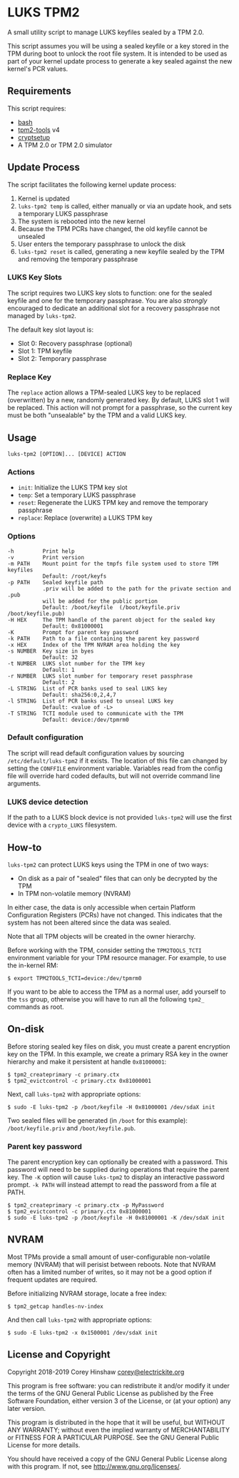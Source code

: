 LUKS TPM2
=========

A small utility script to manage LUKS keyfiles sealed by a TPM 2.0.

This script assumes you will be using a sealed keyfile or a key stored in the
TPM during boot to unlock the root file system. It is intended to be used as
part of your kernel update process to generate a key sealed against the new
kernel's PCR values.

Requirements
------------

This script requires:

  * [bash](https://www.gnu.org/software/bash/)
  * [tpm2-tools](https://github.com/tpm2-software/tpm2-tools) v4
  * [cryptsetup](https://gitlab.com/cryptsetup/cryptsetup)
  * A TPM 2.0 or TPM 2.0 simulator

Update Process
--------------

The script facilitates the following kernel update process:

  1. Kernel is updated
  2. `luks-tpm2 temp` is called, either manually or via an update hook, and sets
     a temporary LUKS passphrase
  3. The system is rebooted into the new kernel
  4. Because the TPM PCRs have changed, the old keyfile cannot be unsealed
  5. User enters the temporary passphrase to unlock the disk
  6. `luks-tpm2 reset` is called, generating a new keyfile sealed by the TPM and
     removing the temporary passphrase

### LUKS Key Slots

The script requires two LUKS key slots to function: one for the sealed keyfile
and one for the temporary passphrase. You are also *strongly* encouraged to
dedicate an additional slot for a recovery passphrase not managed by `luks-tpm2`.

The default key slot layout is:

  * Slot 0: Recovery passphrase (optional)
  * Slot 1: TPM keyfile
  * Slot 2: Temporary passphrase

### Replace Key

The `replace` action allows a TPM-sealed LUKS key to be replaced (overwritten)
by a new, randomly generated key. By default, LUKS slot 1 will be replaced.
This action will not prompt for a passphrase, so the current key must be both
"unsealable" by the TPM and a valid LUKS key.

Usage
-----

    luks-tpm2 [OPTION]... [DEVICE] ACTION

### Actions

  * `init`: Initialize the LUKS TPM key slot
  * `temp`: Set a temporary LUKS passphrase
  * `reset`: Regenerate the LUKS TPM key and remove the temporary passphrase
  * `replace`: Replace (overwrite) a LUKS TPM key

### Options

    -h         Print help
    -v         Print version
    -m PATH    Mount point for the tmpfs file system used to store TPM keyfiles
               Default: /root/keyfs
    -p PATH    Sealed keyfile path
               .priv will be added to the path for the private section and .pub
               will be added for the public portion
               Default: /boot/keyfile  (/boot/keyfile.priv /boot/keyfile.pub)
    -H HEX     The TPM handle of the parent object for the sealed key
               Default: 0x81000001
    -K         Prompt for parent key password
    -k PATH    Path to a file containing the parent key password
    -x HEX     Index of the TPM NVRAM area holding the key
    -s NUMBER  Key size in byes
               Default: 32
    -t NUMBER  LUKS slot number for the TPM key
               Default: 1
    -r NUMBER  LUKS slot number for temporary reset passphrase
               Default: 2
    -L STRING  List of PCR banks used to seal LUKS key
               Default: sha256:0,2,4,7
    -l STRING  List of PCR banks used to unseal LUKS key
               Default: <value of -L>
    -T STRING  TCTI module used to communicate with the TPM
               Default: device:/dev/tpmrm0

### Default configuration

The script will read default configuration values by sourcing
`/etc/default/luks-tpm2` if it exists. The location of this file can changed by
setting the `CONFFILE` environment variable. Variables read from the config
file will override hard coded defaults, but will not override command line
arguments.

### LUKS device detection

If the path to a LUKS block device is not provided `luks-tpm2` will use the
first device with a `crypto_LUKS` filesystem.

How-to
------

`luks-tpm2` can protect LUKS keys using the TPM in one of two ways:

  * On disk as a pair of "sealed" files that can only be decrypted by the TPM
  * In TPM non-volatile memory (NVRAM)

In either case, the data is only accessible when certain Platform Configuration
Registers (PCRs) have not changed. This indicates that the system has not been
altered since the data was sealed.

Note that all TPM objects will be created in the owner hierarchy.

Before working with the TPM, consider setting the `TPM2TOOLS_TCTI` environment
variable for your TPM resource manager. For example, to use the in-kernel RM:

    $ export TPM2TOOLS_TCTI=device:/dev/tpmrm0

If you want to be able to access the TPM as a normal user, add yourself to the
`tss` group, otherwise you will have to run all the following `tpm2_` commands
as root.

## On-disk

Before storing sealed key files on disk, you must create a parent encryption key
on the TPM. In this example, we create a primary RSA key in the owner hierarchy
and make it persistent at handle `0x81000001`:

    $ tpm2_createprimary -c primary.ctx
    $ tpm2_evictcontrol -c primary.ctx 0x81000001

Next, call `luks-tpm2` with appropriate options:

    $ sudo -E luks-tpm2 -p /boot/keyfile -H 0x81000001 /dev/sdaX init

Two sealed files will be generated (in `/boot` for this example):
`/boot/keyfile.priv` and `/boot/keyfile.pub`.

### Parent key password

The parent encryption key can optionally be created with a password. This
password will need to be supplied during operations that require the parent key.
The `-K` option will cause `luks-tpm2` to display an interactive password
prompt. `-k PATH` will instead attempt to read the password from a file at PATH.

    $ tpm2_createprimary -c primary.ctx -p MyPassword
    $ tpm2_evictcontrol -c primary.ctx 0x81000001
    $ sudo -E luks-tpm2 -p /boot/keyfile -H 0x81000001 -K /dev/sdaX init

## NVRAM

Most TPMs provide a small amount of user-configurable non-volatile memory
(NVRAM) that will perisist between reboots. Note that NVRAM often has a limited
number of writes, so it may not be a good option if frequent updates are
required.

Before initializing NVRAM storage, locate a free index:

    $ tpm2_getcap handles-nv-index

And then call `luks-tpm2` with appropriate options:

    $ sudo -E luks-tpm2 -x 0x1500001 /dev/sdaX init

License and Copyright
---------------------

Copyright 2018-2019 Corey Hinshaw <corey@electrickite.org>

This program is free software: you can redistribute it and/or modify
it under the terms of the GNU General Public License as published by
the Free Software Foundation, either version 3 of the License, or
(at your option) any later version.

This program is distributed in the hope that it will be useful,
but WITHOUT ANY WARRANTY; without even the implied warranty of
MERCHANTABILITY or FITNESS FOR A PARTICULAR PURPOSE.  See the
GNU General Public License for more details.

You should have received a copy of the GNU General Public License
along with this program.  If not, see <http://www.gnu.org/licenses/>.
